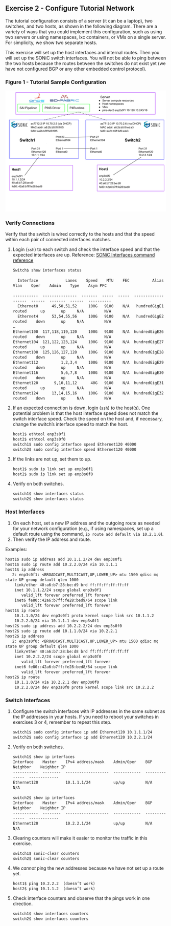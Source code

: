 ## Exercise 2 - Configure Tutorial Network

The tutorial configuration consists of a server (it can be a laptop), two switches, and two hosts, as shown in the following diagram. There are a variety of ways that you could implement this configuration, such as using two servers or using namespaces, lxc containers, or VMs on a single server. For simplicity, we show two separate hosts.

This exercise will set up the host interfaces and internal routes. Then you will set up the SONiC switch interfaces. You will not be able to ping between the two hosts because the routes between the switches do not exist yet (we have not configured BGP or any other embedded control protocol).


### Figure 1 - Tutorial Sample Configuration
![drawing](Figure1.svg)


### Verify Connections

Verify that the switch is wired correctly to the hosts and that the speed within each pair of connected interfaces matches. 



1. Login (`ssh`) to each switch and check the interface speed and that the expected interfaces are up. Reference: [SONiC Interfaces command reference](https://github.com/Azure/sonic-utilities/blob/master/doc/Command-Reference.md#interfaces)

    ```
    Switch$ show interfaces status

      Interface            Lanes    Speed    MTU    FEC          Alias    Vlan    Oper    Admin    Type    Asym PFC

    -----------  ---------------  -------  -----  -----  -------------  ------  ------  -------  ------  ----------
      Ethernet0      49,50,51,52     100G   9100    N/A   hundredGigE1  routed      up       up     N/A         N/A
      Ethernet4      53,54,55,56     100G   9100    N/A   hundredGigE2  routed    down       up     N/A         N/A
    …
    Ethernet100  117,118,119,120     100G   9100    N/A  hundredGigE26  routed    down       up     N/A         N/A
    Ethernet104  121,122,123,124     100G   9100    N/A  hundredGigE27  routed      up       up     N/A         N/A
    Ethernet108  125,126,127,128     100G   9100    N/A  hundredGigE28  routed    down       up     N/A         N/A
    Ethernet112          1,2,3,4     100G   9100    N/A  hundredGigE29  routed    down       up     N/A         N/A
    Ethernet116          5,6,7,8     100G   9100    N/A  hundredGigE30  routed    down       up     N/A         N/A
    Ethernet120       9,10,11,12      40G   9100    N/A  hundredGigE31  routed      up       up     N/A         N/A
    Ethernet124      13,14,15,16     100G   9100    N/A  hundredGigE32  routed    down       up     N/A         N/A
    ```



2. If an expected connection is down, login (`ssh`) to the host(s). One potential problem is that the host interface speed does not match the switch interface speed. Check the speed on the host and, if necessary, change the switch’s interface speed to match the host.

    ```
    host1$ ethtool enp3s0f1
    host2$ ethtool enp3s0f0
    switch1$ sudo config interface speed Ethernet120 40000
    switch2$ sudo config interface speed Ethernet120 40000
    ```


3. If the links are not up, set them to up.

    ```
    host1$ sudo ip link set up enp3s0f1
    host2$ sudo ip link set up enp3s0f0
    ```


4. Verify on both switches.

    ```
    switch1$ show interfaces status
    switch2$ show interfaces status
    ```



### Host Interfaces



1. On each host, set a new IP address and the outgoing route as needed for your network configuration (e.g., if using namespaces, set up a default route using the command, `ip route add default via 10.2.1.0`). 
2. Then verify the IP address and route.

Examples:


```
host1$ sudo ip address add 10.1.1.2/24 dev enp3s0f1
host1$ sudo ip route add 10.2.2.0/24 via 10.1.1.1
host1$ ip address
   2: enp3s0f1: <BROADCAST,MULTICAST,UP,LOWER_UP> mtu 1500 qdisc mq state UP group default qlen 1000
    link/ether 40:a6:b7:28:be:d9 brd ff:ff:ff:ff:ff:ff
    inet 10.1.1.2/24 scope global enp3s0f1
       valid_lft forever preferred_lft forever
    inet6 fe80::42a6:b7ff:fe28:bed9/64 scope link
       valid_lft forever preferred_lft forever
host1$ ip route
    10.1.1.0/24 dev enp3s0f1 proto kernel scope link src 10.1.1.2
    10.2.2.0/24 via 10.1.1.1 dev enp3s0f1
host2$ sudo ip address add 10.2.2.2/24 dev enp3s0f0
host2$ sudo ip route add 10.1.1.0/24 via 10.2.2.1
host2$ ip address
   2: enp3s0f0: <BROADCAST,MULTICAST,UP,LOWER_UP> mtu 1500 qdisc mq state UP group default qlen 1000
    link/ether 40:a6:b7:28:be:d8 brd ff:ff:ff:ff:ff:ff
    inet 10.2.2.2/24 scope global enp3s0f0
       valid_lft forever preferred_lft forever
    inet6 fe80::42a6:b7ff:fe28:bed8/64 scope link
       valid_lft forever preferred_lft forever
host2$ ip route
    10.1.1.0/24 via 10.2.2.1 dev enp3s0f0
    10.2.2.0/24 dev enp3s0f0 proto kernel scope link src 10.2.2.2
```



### Switch Interfaces



1. Configure the switch interfaces with IP addresses in the same subnet as the IP addresses in your hosts. If you need to reboot your switches in exercises 3 or 4, remember to repeat this step.

    ```
    switch1$ sudo config interface ip add Ethernet120 10.1.1.1/24
    switch2$ sudo config interface ip add Ethernet120 10.2.2.1/24
    ```


2. Verify on both switches.

    ```
    switch1$ show ip interfaces
    Interface    Master    IPv4 address/mask    Admin/Oper    BGP Neighbor    Neighbor IP
    -----------  --------  -------------------  ------------  --------------  -------------
    Ethernet120            10.1.1.1/24          up/up         N/A             N/A

    switch2$ show ip interfaces
    Interface    Master    IPv4 address/mask    Admin/Oper    BGP Neighbor    Neighbor IP
    -----------  --------  -------------------  ------------  --------------  -------------
    Ethernet120            10.2.2.1/24          up/up         N/A             N/A
    ```


3. Clearing counters will make it easier to monitor the traffic in this exercise.

    ```
    switch1$ sonic-clear counters
    switch2$ sonic-clear counters
    ```


4. We _cannot_ ping the new addresses because we have not set up a route yet.
    ```
    host1$ ping 10.2.2.2  (doesn’t work)
    host2$ ping 10.1.1.2  (doesn’t work)
    ```

5. Check interface counters and observe that the pings work in one direction.

    ```
    switch1$ show interfaces counters
    switch2$ show interfaces counters
    ```
